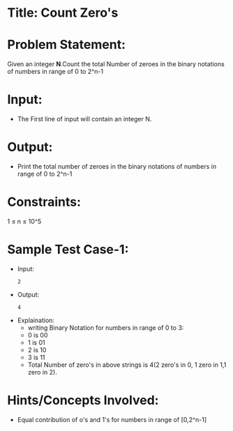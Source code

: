 # Title: Count Zero's

# Problem Statement:
  Given an integer **N**.Count the total Number of zeroes in the binary notations of numbers in range of 0 to 2^n-1
  
  
# Input:
  - The First line of input will contain an integer N.
# Output:
  - Print the total number of zeroes in the binary notations of numbers in range of 0 to 2^n-1
 
# Constraints:
  1 $\leq$ n $\leq$ 10^5
# Sample Test Case-1:
- Input:<br>
  ```
  2
  ```
- Output:<br>
  ```
  4
  ```
- Explaination:<br>
  - writing Binary Notation for numbers in range of 0 to 3:
  - 0 is 00
  - 1 is 01
  - 2 is 10
  - 3 is 11
  - Total Number of zero's in above strings is 4(2 zero's in 0, 1 zero in 1,1 zero in 2).
  
 # Hints/Concepts Involved:
  - Equal contribution of o's and 1's for numbers in range of [0,2^n-1]
